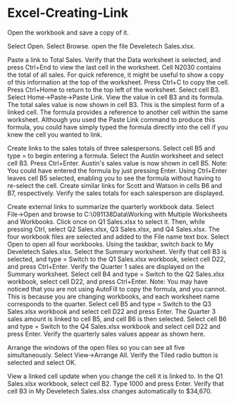 # Excel-Creating-Link
Open the workbook and save a copy of it.

Select Open.
    Select Browse.
    open the file Develetech Sales.xlsx.

Paste a link to Total Sales.
    Verify that the Data worksheet is selected, and press Ctrl+End to view the last cell in the worksheet.
    Cell N2030 contains the total of all sales. For quick reference, it might be useful to show a copy of this information at the top of the worksheet.
    Press Ctrl+C to copy the cell.
    Press Ctrl+Home to return to the top left of the worksheet.
    Select cell B3.
    Select Home→Paste→Paste Link.
    View the value in cell B3 and its formula.
    The total sales value is now shown in cell B3. This is the simplest form of a linked cell. The formula provides a reference to another cell within the same worksheet. Although you used the Paste Link command to produce this formula, you could have simply typed the formula directly into the cell if you knew the cell you wanted to link.

Create links to the sales totals of three salespersons.
    Select cell B5 and type = to begin entering a formula.
    Select the Austin worksheet and select cell B3.
    Press Ctrl+Enter.
    Austin's sales value is now shown in cell B5.
    Note: You could have entered the formula by just pressing Enter. Using Ctrl+Enter leaves cell B5 selected, enabling you to see the formula without having to re-select the cell.
    Create similar links for Scott and Watson in cells B6 and B7, respectively.
    Verify the sales totals for each salesperson are displayed.

Create external links to summarize the quarterly workbook data.
    Select File→Open and browse to C:\091138Data\Working with Multiple Worksheets and Workbooks.
    Click once on Q1 Sales.xlsx to select it. Then, while pressing Ctrl, select Q2 Sales.xlsx, Q3 Sales.xlsx, and Q4 Sales.xlsx.
    The four workbook files are selected and added to the File name text box.
    Select Open to open all four workbooks.
    Using the taskbar, switch back to My Develetech Sales.xlsx.
    Select the Summary worksheet. Verify that cell B3 is selected, and type =
    Switch to the Q1 Sales.xlsx workbook, select cell D22, and press Ctrl+Enter.
    Verify the Quarter 1 sales are displayed on the Summary worksheet.
    Select cell B4 and type =
    Switch to the Q2 Sales.xlsx workbook, select cell D22, and press Ctrl+Enter.
    Note: You may have noticed that you are not using AutoFill to copy the formula, and you cannot. This is because you are changing workbooks, and each worksheet name corresponds to the quarter.
    Select cell B5 and type =
    Switch to the Q3 Sales.xlsx workbook and select cell D22 and press Enter.
    The Quarter 3 sales amount is linked to cell B5, and cell B6 is then selected.
    Select cell B6 and type =
    Switch to the Q4 Sales.xlsx workbook and select cell D22 and press Enter.
    Verify the quarterly sales values appear as shown here.

Arrange the windows of the open files so you can see all five simultaneously.
    Select View→Arrange All.
    Verify the Tiled radio button is selected and select OK.
   
View a linked cell update when you change the cell it is linked to.
    In the Q1 Sales.xlsx workbook, select cell B2.
    Type 1000 and press Enter.
    Verify that cell B3 in My Develetech Sales.xlsx changes automatically to $34,670.
